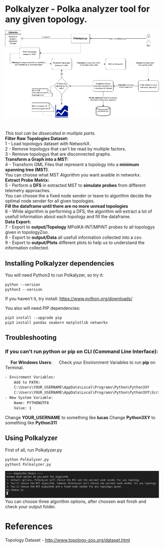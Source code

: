 # Polkalyzer - Polka analyzer tool for any given topology.

![Polkalyzer Explained](./imgs/PolkalyzerBehavior.png)
# 

_This tool can be dissecated in multiple parts._ <br>
**Filter Raw Topologies Dataset:** <br>
1 - Load topologys dataset with NetworkX. <br>
2 - Remove topologys that can't be read by multiple factors. <br>
3 - Remove topologys that are disconnected graphs. <br>
**Transform a Graph into a MST:** <br>
4 - Transform GML Files that represent a topology into a **minimum spanning tree (MST)**. <br>
You can choose what MST Algorithm you want avaible in networkx.<br>
**Extract Probe Matrix:** <br>
5 - Perform a **DFS** in extracted MST to **simulate probes** from different telemetry approaches. <br>
You can choose the a fixed node sender or leave to algorithm decide the optimal node sender for all given topologies. <br>
**Fill the dataframe until there are no more unread topologies** <br>
6 - While algorithm is performing a DFS, the algorithm will extract a lot of usefull information about each topology and fill the dataframe. <br>
**Data Export:** <br>
7 - Export to **output/Topology** MPolKA-INT/MPINT probes to all topologys given in topologyZoo. <br> 
8 - Export to **output/Data** all usefull information collected into a csv. <br>
9 - Export to **output/Plots** different plots to help us to understand the information collected. <br>

## Installing Polkalyzer dependencies
You will need Python3 to run Polkalyzer, so try it:
```
python --version
python3 --version
```
If you haven't it, try install: https://www.python.org/downloads/ <br>

You also will need PIP dependencies:
```
pip3 install --upgrade pip
pip3 install pandas seaborn matplotlib networkx
```
## Troubleshooting
### If you can't run python or pip on CLI (Command Line Interface): <br>
&emsp; **For Windows Users**:
&emsp; Check your Environment Variables to run **pip** on Terminal. <br>
```sh
- Enviroment Variables:
    Add to PATH:
    C:\Users\YOUR_USERNAME\AppData\Local\Programs\Python\Python3XY
    C:\Users\YOUR_USERNAME\AppData\Local\Programs\Python\Python3XY\Scripts
- New System Variable:
    Name: PYTHONUTF8
    Value: 1
```
Change **YOUR_USERNAME** to something like **lucas**
Change **Python3XY** to something like **Python311**

## Using Polkalyzer
First of all, run Polkalyzer.py
```
python Polkalyzer.py
python3 Polkalyzer.py
```
![Algorithm Choice](./imgs/AlgorithmChoice.png) <br>
You can choose three algorithm options, after choosen wait finish and check your output folder.
# References
Topology Dataset - http://www.topology-zoo.org/dataset.html
